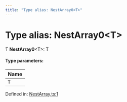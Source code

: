 ```yaml
---
title: "Type alias: NestArray0<T>"
---
```


# Type alias: NestArray0<T\>

Ƭ **NestArray0**<T\>: T

#### Type parameters:

Name |
:------ |
`T` |

Defined in: [NestArray.ts:1](https://github.com/44x1carbon/gigantes/blob/89b5bd4/src/NestArray.ts#L1)
